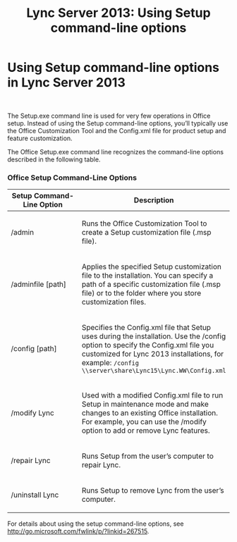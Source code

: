 ﻿---
title: 'Lync Server 2013: Using Setup command-line options'
TOCTitle: Using Setup command-line options
ms:assetid: 99878c3c-ff31-48e2-8424-580d7b07a7bf
ms:mtpsurl: https://technet.microsoft.com/en-us/library/JJ205129(v=OCS.15)
ms:contentKeyID: 48184957
ms.date: 07/23/2014
mtps_version: v=OCS.15
---

# Using Setup command-line options in Lync Server 2013

 


The Setup.exe command line is used for very few operations in Office setup. Instead of using the Setup command-line options, you’ll typically use the Office Customization Tool and the Config.xml file for product setup and feature customization.

The Office Setup.exe command line recognizes the command-line options described in the following table.

### Office Setup Command-Line Options

<table>
<colgroup>
<col style="width: 50%" />
<col style="width: 50%" />
</colgroup>
<thead>
<tr class="header">
<th>Setup Command-Line Option</th>
<th>Description</th>
</tr>
</thead>
<tbody>
<tr class="odd">
<td><p>/admin</p></td>
<td><p>Runs the Office Customization Tool to create a Setup customization file (.msp file).</p></td>
</tr>
<tr class="even">
<td><p>/adminfile [path]</p></td>
<td><p>Applies the specified Setup customization file to the installation. You can specify a path of a specific customization file (.msp file) or to the folder where you store customization files.</p></td>
</tr>
<tr class="odd">
<td><p>/config [path]</p></td>
<td><p>Specifies the Config.xml file that Setup uses during the installation. Use the /config option to specify the Config.xml file you customized for Lync 2013 installations, for example: <code>/config \\server\share\Lync15\Lync.WW\Config.xml</code></p></td>
</tr>
<tr class="even">
<td><p>/modify Lync</p></td>
<td><p>Used with a modified Config.xml file to run Setup in maintenance mode and make changes to an existing Office installation. For example, you can use the /modify option to add or remove Lync features.</p></td>
</tr>
<tr class="odd">
<td><p>/repair Lync</p></td>
<td><p>Runs Setup from the user’s computer to repair Lync.</p></td>
</tr>
<tr class="even">
<td><p>/uninstall Lync</p></td>
<td><p>Runs Setup to remove Lync from the user’s computer.</p></td>
</tr>
</tbody>
</table>


For details about using the setup command-line options, see <http://go.microsoft.com/fwlink/p/?linkid=267515>.

